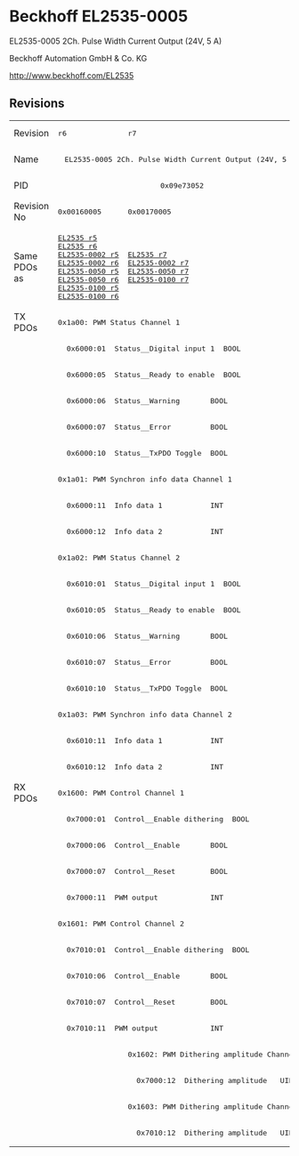 # Beckhoff EL2535-0005

EL2535-0005 2Ch. Pulse Width Current Output (24V, 5 A)

Beckhoff Automation GmbH & Co. KG

http://www.beckhoff.com/EL2535

## Revisions
<table>
<tr >
<td>Revision</td>
<td><pre>r6</pre></td>
<td><pre>r7</pre></td>
</tr>
<tr >
<td>Name</td>
<td colspan=2 align="center"><pre>EL2535-0005 2Ch. Pulse Width Current Output (24V, 5 A)</pre></td>
</tr>
<tr >
<td>PID</td>
<td colspan=2 align="center"><pre>0x09e73052</pre></td>
</tr>
<tr >
<td>Revision No</td>
<td><pre>0x00160005</pre></td>
<td><pre>0x00170005</pre></td>
</tr>
<tr >
<td>Same PDOs as</td>
<td><pre><a href="EL2535">EL2535 r5</a><br/><a href="EL2535">EL2535 r6</a><br/><a href="EL2535-0002">EL2535-0002 r5</a><br/><a href="EL2535-0002">EL2535-0002 r6</a><br/><a href="EL2535-0050">EL2535-0050 r5</a><br/><a href="EL2535-0050">EL2535-0050 r6</a><br/><a href="EL2535-0100">EL2535-0100 r5</a><br/><a href="EL2535-0100">EL2535-0100 r6</a></pre></td>
<td><pre><a href="EL2535">EL2535 r7</a><br/><a href="EL2535-0002">EL2535-0002 r7</a><br/><a href="EL2535-0050">EL2535-0050 r7</a><br/><a href="EL2535-0100">EL2535-0100 r7</a></pre></td>
</tr>
<tr class="txpdo pdosection">
<td rowspan=18 valign=top>TX PDOs</td>
<td colspan=2 align="left"><pre>0x1a00: PWM Status Channel 1</pre></td>
<td></td>
</tr>
<tr class="txpdo">
<td colspan=2 align="left"><pre>  0x6000:01  Status__Digital input 1  BOOL</pre></td>
</tr>
<tr class="txpdo">
<td colspan=2 align="left"><pre>  0x6000:05  Status__Ready to enable  BOOL</pre></td>
</tr>
<tr class="txpdo">
<td colspan=2 align="left"><pre>  0x6000:06  Status__Warning       BOOL</pre></td>
</tr>
<tr class="txpdo">
<td colspan=2 align="left"><pre>  0x6000:07  Status__Error         BOOL</pre></td>
</tr>
<tr class="txpdo">
<td colspan=2 align="left"><pre>  0x6000:10  Status__TxPDO Toggle  BOOL</pre></td>
</tr>
<tr class="txpdo pdosection">
<td colspan=2 align="left"><pre>0x1a01: PWM Synchron info data Channel 1</pre></td>
</tr>
<tr class="txpdo">
<td colspan=2 align="left"><pre>  0x6000:11  Info data 1           INT</pre></td>
</tr>
<tr class="txpdo">
<td colspan=2 align="left"><pre>  0x6000:12  Info data 2           INT</pre></td>
</tr>
<tr class="txpdo pdosection">
<td colspan=2 align="left"><pre>0x1a02: PWM Status Channel 2</pre></td>
</tr>
<tr class="txpdo">
<td colspan=2 align="left"><pre>  0x6010:01  Status__Digital input 1  BOOL</pre></td>
</tr>
<tr class="txpdo">
<td colspan=2 align="left"><pre>  0x6010:05  Status__Ready to enable  BOOL</pre></td>
</tr>
<tr class="txpdo">
<td colspan=2 align="left"><pre>  0x6010:06  Status__Warning       BOOL</pre></td>
</tr>
<tr class="txpdo">
<td colspan=2 align="left"><pre>  0x6010:07  Status__Error         BOOL</pre></td>
</tr>
<tr class="txpdo">
<td colspan=2 align="left"><pre>  0x6010:10  Status__TxPDO Toggle  BOOL</pre></td>
</tr>
<tr class="txpdo pdosection">
<td colspan=2 align="left"><pre>0x1a03: PWM Synchron info data Channel 2</pre></td>
</tr>
<tr class="txpdo">
<td colspan=2 align="left"><pre>  0x6010:11  Info data 1           INT</pre></td>
</tr>
<tr class="txpdo">
<td colspan=2 align="left"><pre>  0x6010:12  Info data 2           INT</pre></td>
</tr>
<tr class="rxpdo pdosection">
<td rowspan=14 valign=top>RX PDOs</td>
<td colspan=2 align="left"><pre>0x1600: PWM Control Channel 1</pre></td>
<td></td>
</tr>
<tr class="rxpdo">
<td colspan=2 align="left"><pre>  0x7000:01  Control__Enable dithering  BOOL</pre></td>
</tr>
<tr class="rxpdo">
<td colspan=2 align="left"><pre>  0x7000:06  Control__Enable       BOOL</pre></td>
</tr>
<tr class="rxpdo">
<td colspan=2 align="left"><pre>  0x7000:07  Control__Reset        BOOL</pre></td>
</tr>
<tr class="rxpdo">
<td colspan=2 align="left"><pre>  0x7000:11  PWM output            INT</pre></td>
</tr>
<tr class="rxpdo pdosection">
<td colspan=2 align="left"><pre>0x1601: PWM Control Channel 2</pre></td>
</tr>
<tr class="rxpdo">
<td colspan=2 align="left"><pre>  0x7010:01  Control__Enable dithering  BOOL</pre></td>
</tr>
<tr class="rxpdo">
<td colspan=2 align="left"><pre>  0x7010:06  Control__Enable       BOOL</pre></td>
</tr>
<tr class="rxpdo">
<td colspan=2 align="left"><pre>  0x7010:07  Control__Reset        BOOL</pre></td>
</tr>
<tr class="rxpdo">
<td colspan=2 align="left"><pre>  0x7010:11  PWM output            INT</pre></td>
</tr>
<tr class="rxpdo pdosection">
<td></td>
<td><pre>0x1602: PWM Dithering amplitude Channel 1</pre></td>
</tr>
<tr class="rxpdo">
<td></td>
<td><pre>  0x7000:12  Dithering amplitude   UINT</pre></td>
</tr>
<tr class="rxpdo pdosection">
<td></td>
<td><pre>0x1603: PWM Dithering amplitude Channel 2</pre></td>
</tr>
<tr class="rxpdo">
<td></td>
<td><pre>  0x7010:12  Dithering amplitude   UINT</pre></td>
</tr>
</table>
